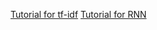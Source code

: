 [Tutorial for tf-idf](https://towardsdatascience.com/text-summarization-using-tf-idf-e64a0644ace3)
[Tutorial for RNN](https://towardsdatascience.com/recurrent-neural-networks-by-example-in-python-ffd204f99470)
